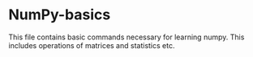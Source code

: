 # NumPy-basics
This file contains basic commands necessary for learning numpy. This includes operations of matrices and statistics etc.
